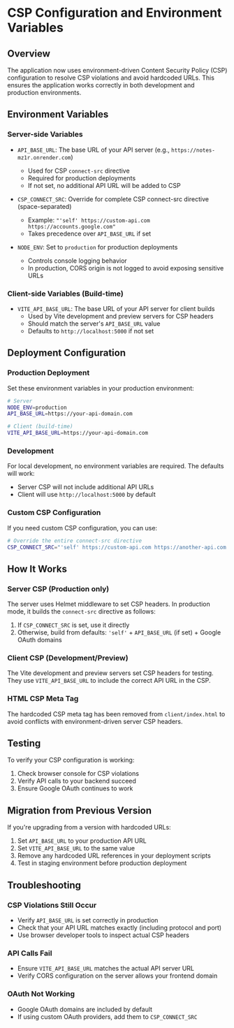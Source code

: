 # CSP Configuration and Environment Variables

## Overview

The application now uses environment-driven Content Security Policy (CSP) configuration to resolve CSP violations and avoid hardcoded URLs. This ensures the application works correctly in both development and production environments.

## Environment Variables

### Server-side Variables

- `API_BASE_URL`: The base URL of your API server (e.g., `https://notes-mz1r.onrender.com`)
  - Used for CSP `connect-src` directive
  - Required for production deployments
  - If not set, no additional API URL will be added to CSP

- `CSP_CONNECT_SRC`: Override for complete CSP connect-src directive (space-separated)
  - Example: `"'self' https://custom-api.com https://accounts.google.com"`
  - Takes precedence over `API_BASE_URL` if set

- `NODE_ENV`: Set to `production` for production deployments
  - Controls console logging behavior
  - In production, CORS origin is not logged to avoid exposing sensitive URLs

### Client-side Variables (Build-time)

- `VITE_API_BASE_URL`: The base URL of your API server for client builds
  - Used by Vite development and preview servers for CSP headers
  - Should match the server's `API_BASE_URL` value
  - Defaults to `http://localhost:5000` if not set

## Deployment Configuration

### Production Deployment

Set these environment variables in your production environment:

```bash
# Server
NODE_ENV=production
API_BASE_URL=https://your-api-domain.com

# Client (build-time)
VITE_API_BASE_URL=https://your-api-domain.com
```

### Development

For local development, no environment variables are required. The defaults will work:
- Server CSP will not include additional API URLs
- Client will use `http://localhost:5000` by default

### Custom CSP Configuration

If you need custom CSP configuration, you can use:

```bash
# Override the entire connect-src directive
CSP_CONNECT_SRC="'self' https://custom-api.com https://another-api.com https://accounts.google.com"
```

## How It Works

### Server CSP (Production only)

The server uses Helmet middleware to set CSP headers. In production mode, it builds the `connect-src` directive as follows:

1. If `CSP_CONNECT_SRC` is set, use it directly
2. Otherwise, build from defaults: `'self'` + `API_BASE_URL` (if set) + Google OAuth domains

### Client CSP (Development/Preview)

The Vite development and preview servers set CSP headers for testing. They use `VITE_API_BASE_URL` to include the correct API URL in the CSP.

### HTML CSP Meta Tag

The hardcoded CSP meta tag has been removed from `client/index.html` to avoid conflicts with environment-driven server CSP headers.

## Testing

To verify your CSP configuration is working:

1. Check browser console for CSP violations
2. Verify API calls to your backend succeed
3. Ensure Google OAuth continues to work

## Migration from Previous Version

If you're upgrading from a version with hardcoded URLs:

1. Set `API_BASE_URL` to your production API URL
2. Set `VITE_API_BASE_URL` to the same value
3. Remove any hardcoded URL references in your deployment scripts
4. Test in staging environment before production deployment

## Troubleshooting

### CSP Violations Still Occur

- Verify `API_BASE_URL` is set correctly in production
- Check that your API URL matches exactly (including protocol and port)
- Use browser developer tools to inspect actual CSP headers

### API Calls Fail

- Ensure `VITE_API_BASE_URL` matches the actual API server URL
- Verify CORS configuration on the server allows your frontend domain

### OAuth Not Working

- Google OAuth domains are included by default
- If using custom OAuth providers, add them to `CSP_CONNECT_SRC`